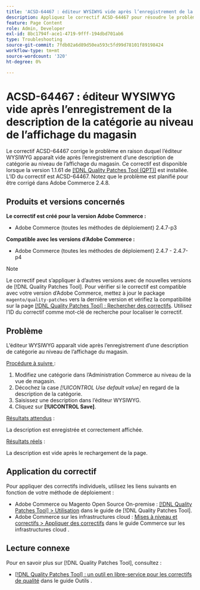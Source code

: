 ```yaml
---
title: 'ACSD-64467 : éditeur WYSIWYG vide après l’enregistrement de la description de la catégorie au niveau de l’affichage du magasin'
description: Appliquez le correctif ACSD-64467 pour résoudre le problème d’Adobe Commerce en raison duquel l’éditeur WYSIWYG apparaît vide après l’enregistrement d’une description de catégorie au niveau de l’affichage du magasin.
feature: Page Content
role: Admin, Developer
exl-id: 8bc1794f-ace1-4719-9fff-194dbd701ab6
type: Troubleshooting
source-git-commit: 7fdb02a6d89d50ea593c5fd99d78101f89198424
workflow-type: tm+mt
source-wordcount: '320'
ht-degree: 0%

---
```


# ACSD-64467 : éditeur WYSIWYG vide après l’enregistrement de la description de la catégorie au niveau de l’affichage du magasin

Le correctif ACSD-64467 corrige le problème en raison duquel l’éditeur WYSIWYG apparaît vide après l’enregistrement d’une description de catégorie au niveau de l’affichage du magasin. Ce correctif est disponible lorsque la version 1.1.61 de [[!DNL Quality Patches Tool (QPT)]](/help/tools/quality-patches-tool/quality-patches-tool-to-self-serve-quality-patches.md) est installée. L’ID du correctif est ACSD-64467. Notez que le problème est planifié pour être corrigé dans Adobe Commerce 2.4.8.

## Produits et versions concernés

**Le correctif est créé pour la version Adobe Commerce :**

* Adobe Commerce (toutes les méthodes de déploiement) 2.4.7-p3

**Compatible avec les versions d’Adobe Commerce :**

* Adobe Commerce (toutes les méthodes de déploiement) 2.4.7 - 2.4.7-p4

>[!NOTE]
>
>Le correctif peut s’appliquer à d’autres versions avec de nouvelles versions de [!DNL Quality Patches Tool]. Pour vérifier si le correctif est compatible avec votre version d’Adobe Commerce, mettez à jour le package `magento/quality-patches` vers la dernière version et vérifiez la compatibilité sur la page [[!DNL Quality Patches Tool] : Rechercher des correctifs](https://experienceleague.adobe.com/tools/commerce-quality-patches/index.html). Utilisez l’ID du correctif comme mot-clé de recherche pour localiser le correctif.

## Problème

L’éditeur WYSIWYG apparaît vide après l’enregistrement d’une description de catégorie au niveau de l’affichage du magasin.

<u>Procédure à suivre </u> :

1. Modifiez une catégorie dans l’Administration Commerce au niveau de la vue de magasin.
1. Décochez la case *[!UICONTROL Use default value]* en regard de la description de la catégorie.
1. Saisissez une description dans l’éditeur WYSIWYG.
1. Cliquez sur **[!UICONTROL Save]**.

<u>Résultats attendus</u> :

La description est enregistrée et correctement affichée.

<u>Résultats réels</u> :

La description est vide après le rechargement de la page.

## Application du correctif

Pour appliquer des correctifs individuels, utilisez les liens suivants en fonction de votre méthode de déploiement :

* Adobe Commerce ou Magento Open Source On-premise : [[!DNL Quality Patches Tool] > Utilisation](/help/tools/quality-patches-tool/usage.md) dans le guide de [!DNL Quality Patches Tool].
* Adobe Commerce sur les infrastructures cloud : [Mises à niveau et correctifs > Appliquer des correctifs](https://experienceleague.adobe.com/docs/commerce-cloud-service/user-guide/develop/upgrade/apply-patches.html) dans le guide Commerce sur les infrastructures cloud .

## Lecture connexe

Pour en savoir plus sur [!DNL Quality Patches Tool], consultez :

* [[!DNL Quality Patches Tool] : un outil en libre-service pour les correctifs de qualité](/help/tools/quality-patches-tool/quality-patches-tool-to-self-serve-quality-patches.md) dans le guide Outils .
